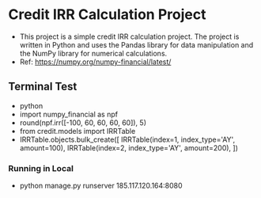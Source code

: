 # Credit IRR Calculation Project
* This project is a simple credit IRR calculation project. The project is written in Python and uses the Pandas library for data manipulation and the NumPy library for numerical calculations.
* Ref: https://numpy.org/numpy-financial/latest/

## Terminal Test
* python
* import numpy_financial as npf
* round(npf.irr([-100, 60, 60, 60, 60]), 5)
* from credit.models import IRRTable
* IRRTable.objects.bulk_create([
    IRRTable(index=1, index_type='AY', amount=100),
    IRRTable(index=2, index_type='AY', amount=200),
])

### Running in Local
* python manage.py runserver 185.117.120.164:8080
